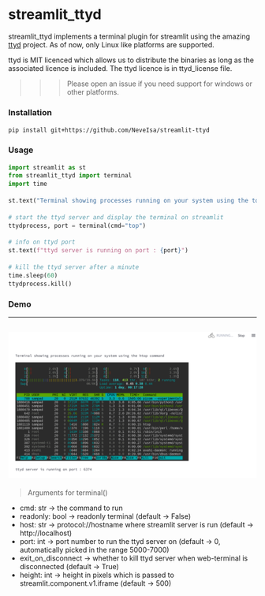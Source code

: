 # streamlit_ttyd

streamlit_ttyd implements a terminal plugin for streamlit using the amazing [ttyd](https://github.com/tsl0922/ttyd) project.
As of now, only Linux like platforms are supported.

ttyd is MIT licenced which allows us to distribute the binaries as long as the associated licence is included. 
The ttyd licence is in ttyd_license file.  

>>> Please open an issue if you need support for windows or other platforms. 

### Installation

`pip install git+https://github.com/NeveIsa/streamlit-ttyd`


### Usage

```python
import streamlit as st
from streamlit_ttyd import terminal
import time 

st.text("Terminal showing processes running on your system using the top command")

# start the ttyd server and display the terminal on streamlit
ttydprocess, port = terminal(cmd="top")

# info on ttyd port
st.text(f"ttyd server is running on port : {port}")

# kill the ttyd server after a minute
time.sleep(60)
ttydprocess.kill()
```

### Demo 
---
![demo](demo.png)
---

> Arguments for terminal()

- cmd: str -> the command to run 
- readonly: bool -> readonly terminal (default -> False)
- host: str -> protocol://hostname where streamlit server is run (default -> http://localhost)
- port: int -> port number to run the ttyd server on (default -> 0, automatically picked in the range 5000-7000)
- exit_on_disconnect -> whether to kill ttyd server when web-terminal is disconnected (default -> True)
- height: int -> height in pixels which is passed to streamlit.component.v1.iframe (default -> 500)
